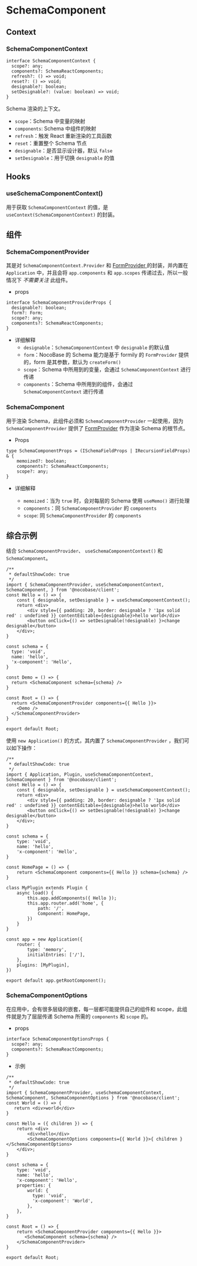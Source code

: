 # SchemaComponent

## Context

### SchemaComponentContext

```tsx | pure
interface SchemaComponentContext {
  scope?: any;
  components?: SchemaReactComponents;
  refresh?: () => void;
  reset?: () => void;
  designable?: boolean;
  setDesignable?: (value: boolean) => void;
}
```

Schema 渲染的上下文。

- `scope`：Schema 中变量的映射
- `components`: Schema 中组件的映射
- `refresh`：触发 React 重新渲染的工具函数
- `reset`：重置整个 Schema 节点
- `designable`：是否显示设计器，默认 `false`
- `setDesignable`：用于切换 `designable` 的值

## Hooks

### useSchemaComponentContext()

用于获取 `SchemaComponentContext` 的值，是 `useContext(SchemaComponentContext)` 的封装。

## 组件

### SchemaComponentProvider

其是对 `SchemaComponentContext.Provider` 和 [FormProvider ](https://react.formilyjs.org/api/components/form-provider)的封装，并内置在 `Application` 中，并且会将 `app.components` 和 `app.scopes` 传递过去，所以一般情况下 *不需要关注* 此组件。

- props

```tsx | pure
interface SchemaComponentProviderProps {
  designable?: boolean;
  form?: Form;
  scope?: any;
  components?: SchemaReactComponents;
}
```

- 详细解释
  - `designable`：`SchemaComponentContext` 中 `designable` 的默认值
  - `form`：NocoBase 的 Schema 能力是基于 formily 的 `FormProvider` 提供的，form 是其参数，默认为  `createForm()`
  - `scope`：Schema 中所用到的变量，会通过 `SchemaComponentContext` 进行传递
  - `components`：Schema 中所用到的组件，会通过 `SchemaComponentContext` 进行传递

### SchemaComponent

用于渲染 Schema，此组件必须和 `SchemaComponentProvider` 一起使用，因为 `SchemaComponentProvider` 提供了  [FormProvider](https://react.formilyjs.org/api/components/form-provider) 作为渲染 Schema 的根节点。

- Props

```tsx | pure
type SchemaComponentProps = (ISchemaFieldProps | IRecursionFieldProps) & {
    memoized?: boolean;
    components?: SchemaReactComponents;
    scope?: any;
}
```

- 详细解释

  - `memoized`：当为 `true` 时，会对每层的 Schema 使用 `useMemo()` 进行处理
  - `components`：同 `SchemaComponentProvider` 的 `components`
  - `scope`: 同 `SchemaComponentProvider` 的 `components`

## 综合示例

结合 `SchemaComponentProvider`、 `useSchemaComponentContext()` 和 `SchemaComponent`。

```tsx
/**
 * defaultShowCode: true
 */
import { SchemaComponentProvider, useSchemaComponentContext, SchemaComponent, } from '@nocobase/client';
const Hello = () => {
    const { designable, setDesignable } = useSchemaComponentContext();
    return <div>
        <div style={{ padding: 20, border: designable ? '1px solid red' : undefined }} contentEditable={designable}>hello world</div>
        <button onClick={() => setDesignable(!designable) }>change designable</button>
    </div>;
}

const schema = {
  type: 'void',
  name: 'hello',
  'x-component': 'Hello',
}

const Demo = () => {
  return <SchemaComponent schema={schema} />
}

const Root = () => {
  return <SchemaComponentProvider components={{ Hello }}>
    <Demo />
  </SchemaComponentProvider>
}

export default Root;
```

使用 `new Application()` 的方式，其内置了 `SchemaComponentProvider` ，我们可以如下操作：

```tsx
/**
 * defaultShowCode: true
 */
import { Application, Plugin, useSchemaComponentContext, SchemaComponent } from '@nocobase/client';
const Hello = () => {
    const { designable, setDesignable } = useSchemaComponentContext();
    return <div>
        <div style={{ padding: 20, border: designable ? '1px solid red' : undefined }} contentEditable={designable}>hello world</div>
        <button onClick={() => setDesignable(!designable) }>change designable</button>
    </div>;
}

const schema = {
    type: 'void',
    name: 'hello',
    'x-component': 'Hello',
}

const HomePage = () => {
    return <SchemaComponent components={{ Hello }} schema={schema} />
}

class MyPlugin extends Plugin {
    async load() {
        this.app.addComponents({ Hello });
        this.app.router.add('home', {
            path: '/',
            Component: HomePage,
        })
    }
}

const app = new Application({
    router: {
        type: 'memory',
        initialEntries: ['/'],
    },
    plugins: [MyPlugin],
})

export default app.getRootComponent();
```

### SchemaComponentOptions

在应用中，会有很多层级的嵌套，每一层都可能提供自己的组件和 scope，此组件就是为了层层传递  Schema 所需的 `components` 和 `scope` 的。

- props

```tsx | pure
interface SchemaComponentOptionsProps {
  scope?: any;
  components?: SchemaReactComponents;
}
```

- 示例

```tsx
/**
 * defaultShowCode: true
 */
import { SchemaComponentProvider, useSchemaComponentContext, SchemaComponent, SchemaComponentOptions } from '@nocobase/client';
const World = () => {
   return <div>world</div>
}

const Hello = ({ children }) => {
    return <div>
        <div>hello</div>
        <SchemaComponentOptions components={{ World }}>{ children }</SchemaComponentOptions>
    </div>;
}

const schema = {
    type: 'void',
    name: 'hello',
    'x-component': 'Hello',
    properties: {
        world: {
          type: 'void',
          'x-component': 'World',
        },
    },
}

const Root = () => {
    return <SchemaComponentProvider components={{ Hello }}>
       <SchemaComponent schema={schema} />
    </SchemaComponentProvider>
}

export default Root;
```
